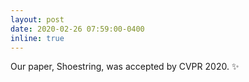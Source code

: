 ```yaml
---
layout: post
date: 2020-02-26 07:59:00-0400
inline: true
---
```


Our paper, Shoestring, was accepted by CVPR 2020.
:sparkles: 
